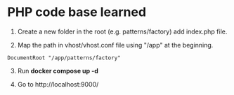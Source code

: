 # PHP code base learned

1. Create a new folder in the root (e.g. patterns/factory) add index.php file.

2. Map the path in vhost/vhost.conf file using "/app" at the beginning.

```
DocumentRoot "/app/patterns/factory"
```
3.  Run **docker compose up -d**

4. Go to http://localhost:9000/
